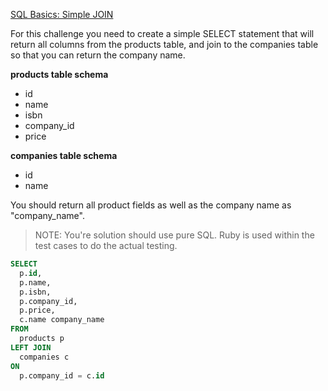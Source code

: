 [SQL Basics: Simple JOIN](https://www.codewars.com/kata/5802e32dd8c944e562000020)

For this challenge you need to create a simple SELECT statement that will return all columns from the products table, and join to the companies table so that you can return the company name.

**products table schema**

- id
- name
- isbn
- company_id
- price

**companies table schema**

- id
- name

You should return all product fields as well as the company name as "company_name".

>NOTE: You're solution should use pure SQL. Ruby is used within the test cases to do the actual testing.

```sql
SELECT
  p.id,
  p.name,
  p.isbn,
  p.company_id,
  p.price,
  c.name company_name
FROM
  products p
LEFT JOIN
  companies c
ON
  p.company_id = c.id
```
